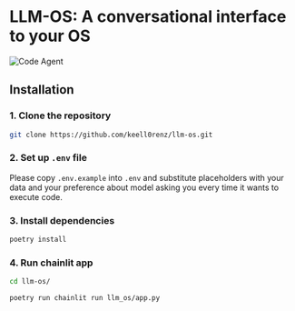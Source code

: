 # LLM-OS: A conversational interface to your OS

![Code Agent](codeagent.gif)

## Installation

### 1. Clone the repository

```bash
git clone https://github.com/keell0renz/llm-os.git
```

### 2. Set up `.env` file

Please copy `.env.example` into `.env` and substitute placeholders with your data and your preference about model asking you every time it wants to execute code.

### 3. Install dependencies

```bash
poetry install
```

### 4. Run chainlit app

```bash
cd llm-os/
```

```bash
poetry run chainlit run llm_os/app.py
```
